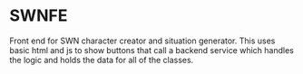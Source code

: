 # SWNFE
Front end for SWN character creator and situation generator. This uses basic html and js to show buttons that call a backend service which handles the logic and holds the data for all of the classes.
